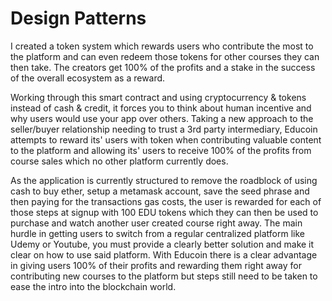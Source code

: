 # Design Patterns

I created a token system which rewards users who contribute the most to the platform and can even redeem those tokens for other courses they can then take. The creators get 100% of the profits and a stake in the success of the overall ecosystem as a reward. 

Working through this smart contract and using cryptocurrency & tokens instead of cash & credit, it forces you to think about human incentive and why users would use your app over others. Taking a new approach to the seller/buyer relationship needing to trust a 3rd party intermediary, Educoin attempts to reward its' users with token when contributing valuable content to the platform and allowing its' users to receive 100% of the profits from course sales which no other platform currently does. 

As the application is currently structured to remove the roadblock of using cash to buy ether, setup a metamask account, save the seed phrase and then paying for the transactions gas costs, the user is rewarded for each of those steps at signup with 100 EDU tokens which they can then be used to purchase and watch another user created course right away. The main hurdle in getting users to switch from a regular centralized platform like Udemy or Youtube, you must provide a clearly better solution and make it clear on how to use said platform. With Educoin there is a clear advantage in giving users 100% of their profits and rewarding them right away for contributing new courses to the platform but steps still need to be taken to ease the intro into the blockchain world.
